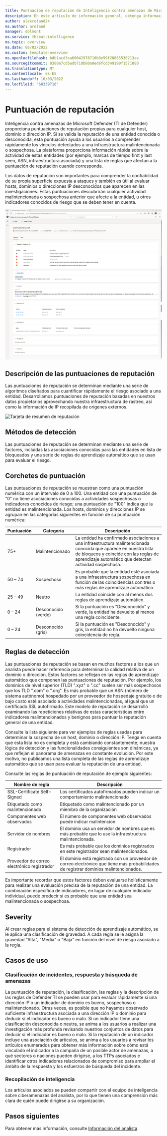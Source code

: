 ```yaml
---
title: Puntuación de reputación de Inteligencia contra amenazas de Microsoft Defender (Defender TI)
description: En este artículo de información general, obtenga información sobre la característica de puntuación de reputación de Inteligencia contra amenazas de Microsoft Defender (Defender TI).
author: alexroland24
ms.author: aroland
manager: dolmont
ms.service: threat-intelligence
ms.topic: overview
ms.date: 08/02/2022
ms.custom: template-overview
ms.openlocfilehash: bdb1acd3ca60042978710b8e59f28865530213ae
ms.sourcegitcommit: 0380a7cd5adb710b80a0ed6fcd349199f1571080
ms.translationtype: MT
ms.contentlocale: es-ES
ms.lasthandoff: 10/03/2022
ms.locfileid: "68339716"
---
```

# <a name="reputation-scoring"></a>Puntuación de reputación

Inteligencia contra amenazas de Microsoft Defender (TI de Defender) proporciona puntuaciones de reputación propias para cualquier host, dominio o dirección IP. Si se valida la reputación de una entidad conocida o desconocida, esta puntuación ayuda a los usuarios a comprender rápidamente los vínculos detectados a una infraestructura malintencionada o sospechosa. La plataforma proporciona información rápida sobre la actividad de estas entidades (por ejemplo, marcas de tiempo first y last seen, ASN, infraestructura asociada) y una lista de reglas que afectan a la puntuación de reputación cuando corresponda.

Los datos de reputación son importantes para comprender la confiabilidad de su propia superficie expuesta a ataques y también es útil al evaluar hosts, dominios o direcciones IP desconocidos que aparecen en las investigaciones. Estas puntuaciones descubrirán cualquier actividad malintencionada o sospechosa anterior que afecte a la entidad, u otros indicadores conocidos de riesgo que se deben tener en cuenta.

![Captura de pantalla de Reputation Edge](media/reputationEdgeScreenshot.png)
## <a name="understanding-reputation-scores"></a>Descripción de las puntuaciones de reputación

Las puntuaciones de reputación se determinan mediante una serie de algoritmos diseñados para cuantificar rápidamente el riesgo asociado a una entidad. Desarrollamos puntuaciones de reputación basadas en nuestros datos propietarios aprovechando nuestra infraestructura de rastreo, así como la información de IP recopilada de orígenes externos.

![Tarjeta de resumen de reputación](media/reputationSummaryCard.png)

## <a name="detection-methods"></a>Métodos de detección
Las puntuaciones de reputación se determinan mediante una serie de factores, incluidas las asociaciones conocidas para las entidades en lista de bloqueados y una serie de reglas de aprendizaje automático que se usan para evaluar el riesgo.

## <a name="scoring-brackets"></a>Corchetes de puntuación
Las puntuaciones de reputación se muestran como una puntuación numérica con un intervalo de 0 a 100. Una entidad con una puntuación de "0" no tiene asociaciones conocidas a actividades sospechosas o indicadores conocidos de riesgo; una puntuación de "100" indica que la entidad es malintencionada. Los hosts, dominios y direcciones IP se agrupan en las categorías siguientes en función de su puntuación numérica:

|     Puntuación             |     Categoría              |     Descripción                                                                                                                                                                          |
|-----------------------|---------------------------|------------------------------------------------------------------------------------------------------------------------------------------------------------------------------------------|
|     75+               |     Malintencionado             |     La entidad ha confirmado asociaciones a una infraestructura malintencionada conocida que aparece en nuestra lista de bloqueos y coincide con las reglas de aprendizaje automático que detectan actividad sospechosa.      |
|     50   – 74         |     Sospechoso            |     Es probable que la entidad esté asociada a una infraestructura sospechosa en función de las coincidencias con tres o más reglas de aprendizaje automático.                                                           |
|     25   – 49         |     Neutro               |     La entidad coincide con al menos dos reglas de aprendizaje automático.                                                                                                                            |
|     0   – 24          |     Desconocido (verde)     |     Si la puntuación es "Desconocido" y verde, la entidad ha devuelto al menos una regla coincidente.                                                                                          |
|     0   – 24          |     Desconocido (gris)      |     Si la puntuación es "Desconocido" y gris, la entidad no ha devuelto ninguna coincidencia de regla.                                                                                                |  

## <a name="detection-rules"></a>Reglas de detección

Las puntuaciones de reputación se basan en muchos factores a los que un analista puede hacer referencia para determinar la calidad relativa de un dominio o dirección. Estos factores se reflejan en las reglas de aprendizaje automático que componen las puntuaciones de reputación. Por ejemplo, los dominios de nivel superior (TLD) ".xyz" o ".cc" suelen ser más sospechosos que los TLD ".com" o ".org". Es más probable que un ASN (número de sistema autónomo) hospedado por un proveedor de hospedaje gratuito o de bajo costo esté asociado a actividades malintencionadas, al igual que un certificado SSL autofirmado. Este modelo de reputación se desarrolló examinando las repeticiones relativas de estas características entre indicadores malintencionados y benignos para puntuar la reputación general de una entidad.

Consulte la lista siguiente para ver ejemplos de reglas usadas para determinar la sospecha de un host, dominio o dirección IP. Tenga en cuenta que esta lista no es completa y está cambiando constantemente; nuestra lógica de detección y las funcionalidades consiguientes son dinámicas, ya que reflejan el panorama de amenazas en constante evolución. Por este motivo, no publicamos una lista completa de las reglas de aprendizaje automático que se usan para evaluar la reputación de una entidad.

Consulte las reglas de puntuación de reputación de ejemplo siguientes:

|     Nombre de regla                    |     Descripción                                                                                        |
|------------------------------------|--------------------------------------------------------------------------------------------------------|
|     SSL-Certificate Self-Signed    |     Los certificados autofirmados pueden indicar un comportamiento malintencionado                                         |
|     Etiquetado como malintencionado            |     Etiquetado como malintencionado por un miembro de la organización                                         |
|     Componentes web observados        |     El número de componentes web observados puede indicar malintencion                                 |
|     Servidor de nombres                    |     El dominio usa un servidor de nombres que es más probable que lo use la infraestructura malintencionada.         |
|     Registrador                      |     Es más probable que los dominios registrados en este registrador sean malintencionados.                           |
|     Proveedor de correo electrónico registrador      |     El dominio está registrado con un proveedor de correo electrónico que tiene más probabilidades de registrar dominios malintencionados.    |

Es importante recordar que estos factores deben evaluarse holísticamente para realizar una evaluación precisa de la reputación de una entidad. La combinación específica de indicadores, en lugar de cualquier indicador individual, puede predecir si es probable que una entidad sea malintencionada o sospechosa.

## <a name="severity"></a>Severity

Al crear reglas para el sistema de detección de aprendizaje automático, se le aplica una clasificación de gravedad. A cada regla se le asigna la gravedad "Alta", "Media" o "Baja" en función del nivel de riesgo asociado a la regla.

## <a name="use-cases"></a>Casos de uso

### <a name="incident-triage-response-and-threat-hunting"></a>Clasificación de incidentes, respuesta y búsqueda de amenazas
La puntuación de reputación, la clasificación, las reglas y la descripción de las reglas de Defender TI se pueden usar para evaluar rápidamente si una dirección IP o un indicador de dominio es bueno, sospechoso o malintencionado. Otras veces, es posible que no hayamos observado suficiente infraestructura asociada a una dirección IP o dominio para deducir si el indicador es bueno o malo. Si un indicador tiene una clasificación desconocida o neutra, se anima a los usuarios a realizar una investigación más profunda revisando nuestros conjuntos de datos para deducir si el indicador es bueno o malo. Si la reputación de un indicador incluye una asociación de artículos, se anima a los usuarios a revisar los artículos enumerados para obtener más información sobre cómo está vinculado el indicador a la campaña de un posible actor de amenazas, a qué sectores o naciones pueden dirigirse, a los TTPs asociados e identificar otros indicadores relacionados de compromiso para ampliar el ámbito de la respuesta y los esfuerzos de búsqueda del incidente.

### <a name="intelligence-gathering"></a>Recopilación de inteligencia

Los artículos asociados se pueden compartir con el equipo de inteligencia sobre ciberamenazas del analista, por lo que tienen una comprensión más clara de quién puede dirigirse a su organización.

## <a name="next-steps"></a>Pasos siguientes
Para obtener más información, consulte [Información del analista](analyst-insights.md).
